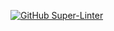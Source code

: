 [![GitHub Super-Linter](https://github.com/nghialt/conventional-changelog/workflows/Lint%20Code%20Base/badge.svg)](https://github.com/marketplace/actions/super-linter)
